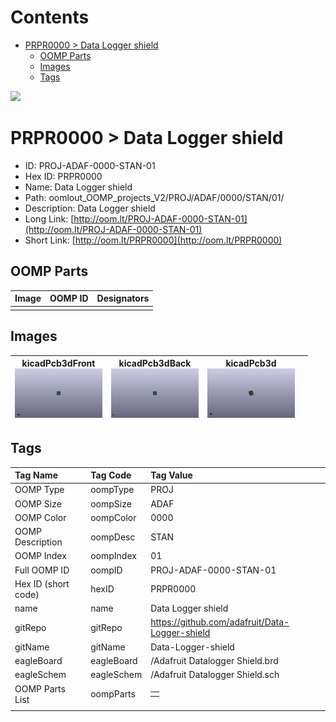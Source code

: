 



Contents
========

* [PRPR0000 > Data Logger shield](#prpr0000--data-logger-shield)
	* [OOMP Parts](#oomp-parts)
	* [Images](#images)
	* [Tags](#tags)
  
![][im]
# PRPR0000 > Data Logger shield

- ID: PROJ-ADAF-0000-STAN-01
- Hex ID: PRPR0000
- Name: Data Logger shield
- Path: oomlout_OOMP_projects_V2/PROJ/ADAF/0000/STAN/01/
- Description: Data Logger shield
- Long Link: [http://oom.lt/PROJ-ADAF-0000-STAN-01](http://oom.lt/PROJ-ADAF-0000-STAN-01)
- Short Link: [http://oom.lt/PRPR0000](http://oom.lt/PRPR0000)

## OOMP Parts
  

|Image|OOMP ID|Designators|
| :--- | :--- | :--- |
||||

## Images
  

|kicadPcb3dFront<br>[![](https://raw.githubusercontent.com/oomlout/oomlout_OOMP_projects_V2/main/PROJ/ADAF/0000/STAN/01/kicadPcb3dFront_140.png)](https://github.com/oomlout/oomlout_OOMP_projects_V2/tree/main/PROJ/ADAF/0000/STAN/01/kicadPcb3dFront.png)|kicadPcb3dBack<br>[![](https://raw.githubusercontent.com/oomlout/oomlout_OOMP_projects_V2/main/PROJ/ADAF/0000/STAN/01/kicadPcb3dBack_140.png)](https://github.com/oomlout/oomlout_OOMP_projects_V2/tree/main/PROJ/ADAF/0000/STAN/01/kicadPcb3dBack.png)|kicadPcb3d<br>[![](https://raw.githubusercontent.com/oomlout/oomlout_OOMP_projects_V2/main/PROJ/ADAF/0000/STAN/01/kicadPcb3d_140.png)](https://github.com/oomlout/oomlout_OOMP_projects_V2/tree/main/PROJ/ADAF/0000/STAN/01/kicadPcb3d.png)||
| :---: | :---: | :---: | :---: |

## Tags
  

|Tag Name|Tag Code|Tag Value|
| :--- | :--- | :--- |
|OOMP Type|oompType|PROJ|
|OOMP Size|oompSize|ADAF|
|OOMP Color|oompColor|0000|
|OOMP Description|oompDesc|STAN|
|OOMP Index|oompIndex|01|
|Full OOMP ID|oompID|PROJ-ADAF-0000-STAN-01|
|Hex ID (short code)|hexID|PRPR0000|
|name|name|Data Logger shield|
|gitRepo|gitRepo|https://github.com/adafruit/Data-Logger-shield|
|gitName|gitName|Data-Logger-shield|
|eagleBoard|eagleBoard|/Adafruit Datalogger Shield.brd|
|eagleSchem|eagleSchem|/Adafruit Datalogger Shield.sch|
|OOMP Parts List|oompParts|<table><tr><td></td></tr></table>|
||||



[im]: kicadPcb3d_450.png
